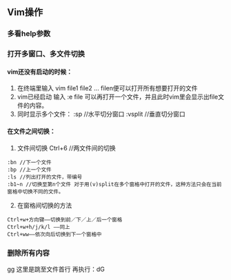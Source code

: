## Vim操作

### 多看help参数

### 打开多窗口、多文件切换

#### vim还没有启动的时候：
1. 在终端里输入 vim file1 file2 ... filen便可以打开所有想要打开的文件
2. vim已经启动 输入 :e file 可以再打开一个文件，并且此时vim里会显示出file文件的内容。
3. 同时显示多个文件： :sp //水平切分窗口 :vsplit //垂直切分窗口

#### 在文件之间切换：
1. 文件间切换 Ctrl+6 //两文件间的切换
```
:bn //下一个文件
:bp //上一个文件
:ls //列出打开的文件，带编号
:b1~n //切换至第n个文件 对于用(v)split在多个窗格中打开的文件，这种方法只会在当前窗格中切换不同的文件。
```
2. 在窗格间切换的方法
```
Ctrl+w+方向键——切换到前／下／上／后一个窗格
Ctrl+w+h/j/k/l ——同上
Ctrl+ww——依次向后切换到下一个窗格中
```
### 删除所有内容
gg 这里是跳至文件首行 再执行：dG 